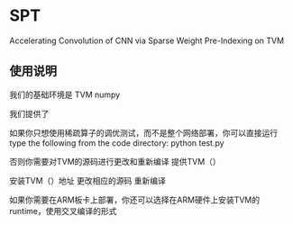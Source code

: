 # SPT
Accelerating Convolution of CNN via Sparse Weight Pre-Indexing on TVM

## 使用说明

我们的基础环境是
  TVM
  numpy
  

我们提供了

如果你只想使用稀疏算子的调优测试，而不是整个网络部署，你可以直接运行
type the following from the code directory:
  python test.py

否则你需要对TVM的源码进行更改和重新编译
  提供TVM（）
  
  安装TVM（）地址
  更改相应的源码
  重新编译
  
如果你需要在ARM板卡上部署，你还可以选择在ARM硬件上安装TVM的runtime，使用交叉编译的形式
